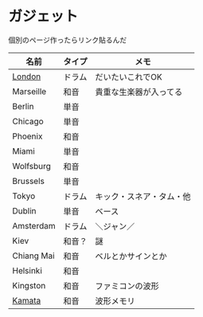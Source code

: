 # ガジェット

個別のページ作ったらリンク貼るんだ

| 名前       | タイプ | メモ                     |
| ---------- | ------ | ------------------------ |
| [London](./London.md)     | ドラム | だいたいこれでOK         |
| Marseille  | 和音   | 貴重な生楽器が入ってる   |
| Berlin     | 単音   |                          |
| Chicago    | 単音   |                          |
| Phoenix    | 和音   |                          |
| Miami      | 単音   |                          |
| Wolfsburg  | 和音   |                          |
| Brussels   | 単音   |                          |
| Tokyo      | ドラム | キック・スネア・タム・他 |
| Dublin     | 単音   | ベース                   |
| Amsterdam  | ドラム | ＼ジャン／               |
| Kiev       | 和音？ | 謎                       |
| Chiang Mai | 和音   | ベルとかサインとか       |
| Helsinki   | 和音   |                          |
| Kingston   | 和音   | ファミコンの波形         |
| [Kamata](./Kamata.md)     | 和音   | 波形メモリ               |
